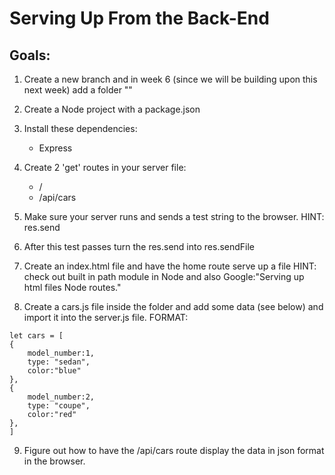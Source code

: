 # Serving Up From the Back-End

## Goals:

1. Create a new branch and in week 6 (since we will be building upon this next week) add a folder ""
2. Create a Node project with a package.json
3. Install these dependencies:

   - Express

4. Create 2 'get' routes in your server file:

   - /
   - /api/cars

5. Make sure your server runs and sends a test string to the browser.
   HINT: res.send
6. After this test passes turn the res.send into res.sendFile
7. Create an index.html file and have the home route serve up a file
   HINT: check out built in path module in Node and also Google:"Serving up html files Node routes."
8. Create a cars.js file inside the folder and add some data (see below) and import it into the server.js file.
   FORMAT:

```
let cars = [
{
    model_number:1,
    type: "sedan",
    color:"blue"
},
{
    model_number:2,
    type: "coupe",
    color:"red"
},
]
```

9. Figure out how to have the /api/cars route display the data in json format in the browser.
